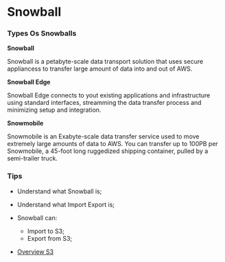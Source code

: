# Snowball

### Types Os Snowballs  

**Snowball**  

Snowball is a petabyte-scale data transport solution that uses secure appliancess to transfer large amount of data into and out of AWS.  

**Snowball Edge**  

Snowball Edge connects to yout existing applications and infrastructure using standard interfaces, streamming  the data transfer process and minimizing setup and integration.

**Snowmobile**  

Snowmobile is an Exabyte-scale data transfer service used to move extremely large amounts of data to AWS. You can transfer up to 100PB per Snowmobile, a 45-foot long ruggedized shipping container, pulled by a semi-trailer truck.  

### Tips  

* Understand what Snowball is;  
* Understand what Import Export is;  
* Snowball can:
  * Import to S3;
  * Export from S3;

* [Overview S3](s3_transfer_acceleration.md) 
